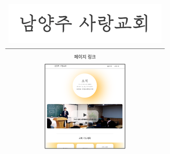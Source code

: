 <p align='center'><img src='imgs/logo.png'></p>

-------

<p align='center'><a rel='nsarang.or.kr'>페이지 링크</a></p>

<p align='center'>
  <img src='imgs/afterWeb 2.png' style='width: 50%; border: 1px solid #000'>
</p>


